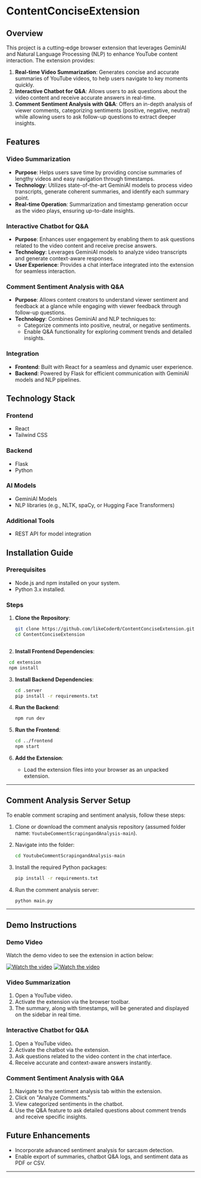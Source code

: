 # ContentConciseExtension

## Overview

This project is a cutting-edge browser extension that leverages GeminiAI and Natural Language Processing (NLP) to enhance YouTube content interaction. The extension provides:

1. **Real-time Video Summarization**: Generates concise and accurate summaries of YouTube videos, to help users navigate to key moments quickly.  
2. **Interactive Chatbot for Q&A**: Allows users to ask questions about the video content and receive accurate answers in real-time.  
3. **Comment Sentiment Analysis with Q&A**: Offers an in-depth analysis of viewer comments, categorizing sentiments (positive, negative, neutral) while allowing users to ask follow-up questions to extract deeper insights.

## Features

### Video Summarization

- **Purpose**: Helps users save time by providing concise summaries of lengthy videos and easy navigation through timestamps.  
- **Technology**: Utilizes state-of-the-art GeminiAI models to process video transcripts, generate coherent summaries, and identify each summary point.  
- **Real-time Operation**: Summarization and timestamp generation occur as the video plays, ensuring up-to-date insights.

### Interactive Chatbot for Q&A

- **Purpose**: Enhances user engagement by enabling them to ask questions related to the video content and receive precise answers.  
- **Technology**: Leverages GeminiAI models to analyze video transcripts and generate context-aware responses.  
- **User Experience**: Provides a chat interface integrated into the extension for seamless interaction.

### Comment Sentiment Analysis with Q&A

- **Purpose**: Allows content creators to understand viewer sentiment and feedback at a glance while engaging with viewer feedback through follow-up questions.  
- **Technology**: Combines GeminiAI and NLP techniques to:  
  - Categorize comments into positive, neutral, or negative sentiments.  
  - Enable Q&A functionality for exploring comment trends and detailed insights.

### Integration

- **Frontend**: Built with React for a seamless and dynamic user experience.  
- **Backend**: Powered by Flask for efficient communication with GeminiAI models and NLP pipelines.

## Technology Stack

### Frontend

- React  
- Tailwind CSS

### Backend

- Flask  
- Python

### AI Models

- GeminiAI Models  
- NLP libraries (e.g., NLTK, spaCy, or Hugging Face Transformers)

### Additional Tools

- REST API for model integration

## Installation Guide

### Prerequisites

- Node.js and npm installed on your system.  
- Python 3.x installed.

### Steps

1. **Clone the Repository**:

   ```bash
   git clone https://github.com/likeCoder0/ContentConciseExtension.git  
   cd ContentConciseExtension 
  ```
```
2. **Install Frontend Dependencies**:
  ``` bash
   cd extension  
   npm install  
   ```

3. **Install Backend Dependencies**:

   ```bash
   cd .server 
   pip install -r requirements.txt  
   ```

4. **Run the Backend**:

   ```bash
   npm run dev  
   ```

5. **Run the Frontend**:

   ```bash
   cd ../frontend  
   npm start  
   ```

6. **Add the Extension**:

   * Load the extension files into your browser as an unpacked extension.

---

## Comment Analysis Server Setup

To enable comment scraping and sentiment analysis, follow these steps:

1. Clone or download the comment analysis repository (assumed folder name: `YoutubeCommentScrapingandAnalysis-main`).

2. Navigate into the folder:

   ```bash
   cd YoutubeCommentScrapingandAnalysis-main
   ```

3. Install the required Python packages:

   ```bash
   pip install -r requirements.txt
   ```

4. Run the comment analysis server:

   ```bash
   python main.py
   ```

---

## Demo Instructions

### Demo Video

Watch the demo video to see the extension in action below:

[![Watch the video](https://img.youtube.com/vi/QQiYCvNihAg/0.jpg)](https://www.youtube.com/watch?v=QQiYCvNihAg)
[![Watch the video](https://img.youtube.com/vi/UpVKuJPYbtk/0.jpg)](https://www.youtube.com/watch?v=UpVKuJPYbtk)

### Video Summarization

1. Open a YouTube video.
2. Activate the extension via the browser toolbar.
3. The summary, along with timestamps, will be generated and displayed on the sidebar in real time.

### Interactive Chatbot for Q\&A

1. Open a YouTube video.
2. Activate the chatbot via the extension.
3. Ask questions related to the video content in the chat interface.
4. Receive accurate and context-aware answers instantly.

### Comment Sentiment Analysis with Q\&A

1. Navigate to the sentiment analysis tab within the extension.
2. Click on "Analyze Comments."
3. View categorized sentiments in the chatbot.
4. Use the Q\&A feature to ask detailed questions about comment trends and receive specific insights.

## Future Enhancements

* Incorporate advanced sentiment analysis for sarcasm detection.
* Enable export of summaries, chatbot Q\&A logs, and sentiment data as PDF or CSV.

---
